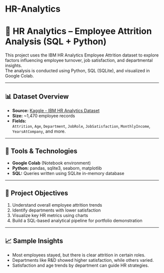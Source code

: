 # HR-Analytics

# 💼 HR Analytics – Employee Attrition Analysis (SQL + Python)

This project uses the IBM HR Analytics Employee Attrition dataset to explore factors influencing employee turnover, job satisfaction, and departmental insights.  
The analysis is conducted using Python, SQL (SQLite), and visualized in Google Colab.

---

## 📊 Dataset Overview

- **Source:** [Kaggle - IBM HR Analytics Dataset](https://www.kaggle.com/datasets/pavansubhasht/ibm-hr-analytics-attrition-dataset)
- **Size:** ~1,470 employee records
- **Fields:**  
  `Attrition`, `Age`, `Department`, `JobRole`, `JobSatisfaction`, `MonthlyIncome`, `YearsAtCompany`, and more.

---

## 🔧 Tools & Technologies

- **Google Colab** (Notebook environment)
- **Python:** pandas, sqlite3, seaborn, matplotlib
- **SQL:** Queries written using SQLite in-memory database

---

## 📌 Project Objectives

1. Understand overall employee attrition trends
2. Identify departments with lower satisfaction
3. Visualize key HR metrics using charts
4. Build a SQL-based analytical pipeline for portfolio demonstration

---



## 📈 Sample Insights

- Most employees stayed, but there is clear attrition in certain roles.
- Departments like R&D showed higher satisfaction, while others varied.
- Satisfaction and age trends by department can guide HR strategies.



